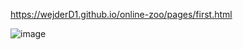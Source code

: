 https://wejderD1.github.io/online-zoo/pages/first.html

![image](https://user-images.githubusercontent.com/73484682/118467207-e766f000-b703-11eb-974e-f354caf95fd1.png)

